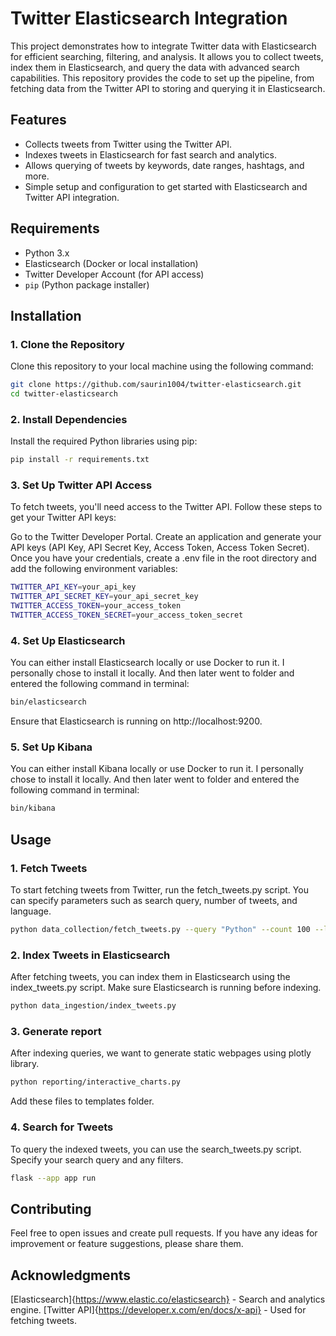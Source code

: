 # Twitter Elasticsearch Integration

This project demonstrates how to integrate Twitter data with Elasticsearch for efficient searching, filtering, and analysis. It allows you to collect tweets, index them in Elasticsearch, and query the data with advanced search capabilities. This repository provides the code to set up the pipeline, from fetching data from the Twitter API to storing and querying it in Elasticsearch.

## Features

- Collects tweets from Twitter using the Twitter API.
- Indexes tweets in Elasticsearch for fast search and analytics.
- Allows querying of tweets by keywords, date ranges, hashtags, and more.
- Simple setup and configuration to get started with Elasticsearch and Twitter API integration.

## Requirements

- Python 3.x
- Elasticsearch (Docker or local installation)
- Twitter Developer Account (for API access)
- `pip` (Python package installer)

## Installation

### 1. Clone the Repository
Clone this repository to your local machine using the following command:

```bash
git clone https://github.com/saurin1004/twitter-elasticsearch.git
cd twitter-elasticsearch
```

### 2. Install Dependencies
Install the required Python libraries using pip:

```bash
pip install -r requirements.txt
```

### 3. Set Up Twitter API Access
To fetch tweets, you'll need access to the Twitter API. Follow these steps to get your Twitter API keys:

Go to the Twitter Developer Portal.
Create an application and generate your API keys (API Key, API Secret Key, Access Token, Access Token Secret).
Once you have your credentials, create a .env file in the root directory and add the following environment variables:

```bash
TWITTER_API_KEY=your_api_key
TWITTER_API_SECRET_KEY=your_api_secret_key
TWITTER_ACCESS_TOKEN=your_access_token
TWITTER_ACCESS_TOKEN_SECRET=your_access_token_secret
```

### 4. Set Up Elasticsearch
You can either install Elasticsearch locally or use Docker to run it. 
I personally chose to install it locally. And then later went to folder and entered the following command in terminal:

```bash
bin/elasticsearch
```
Ensure that Elasticsearch is running on http://localhost:9200.

### 5. Set Up Kibana
You can either install Kibana locally or use Docker to run it. 
I personally chose to install it locally. And then later went to folder and entered the following command in terminal:

```bash
bin/kibana
```

## Usage

### 1. Fetch Tweets
To start fetching tweets from Twitter, run the fetch_tweets.py script. You can specify parameters such as search query, number of tweets, and language.

```bash
python data_collection/fetch_tweets.py --query "Python" --count 100 --language en
```

### 2. Index Tweets in Elasticsearch
After fetching tweets, you can index them in Elasticsearch using the index_tweets.py script. Make sure Elasticsearch is running before indexing.

```bash
python data_ingestion/index_tweets.py
```

### 3. Generate report
After indexing queries, we want to generate static webpages using plotly library.
```bash
python reporting/interactive_charts.py
```
Add these files to templates folder.

### 4. Search for Tweets
To query the indexed tweets, you can use the search_tweets.py script. Specify your search query and any filters.

```bash
flask --app app run
```

## Contributing

Feel free to open issues and create pull requests. If you have any ideas for improvement or feature suggestions, please share them.

## Acknowledgments

[Elasticsearch]{https://www.elastic.co/elasticsearch} - Search and analytics engine.
[Twitter API]{https://developer.x.com/en/docs/x-api} - Used for fetching tweets.